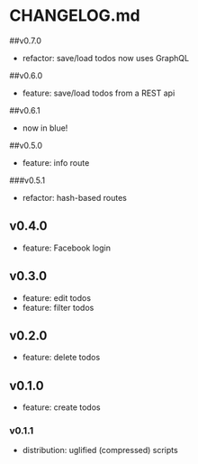 # CHANGELOG.md

##v0.7.0

- refactor: save/load todos now uses GraphQL

##v0.6.0

- feature: save/load todos from a REST api

##v0.6.1

- now in blue!

##v0.5.0

- feature: info route

###v0.5.1

- refactor: hash-based routes

## v0.4.0

- feature: Facebook login

## v0.3.0

- feature: edit todos
- feature: filter todos

## v0.2.0

- feature: delete todos

## v0.1.0

- feature: create todos

### v0.1.1

- distribution: uglified (compressed) scripts
